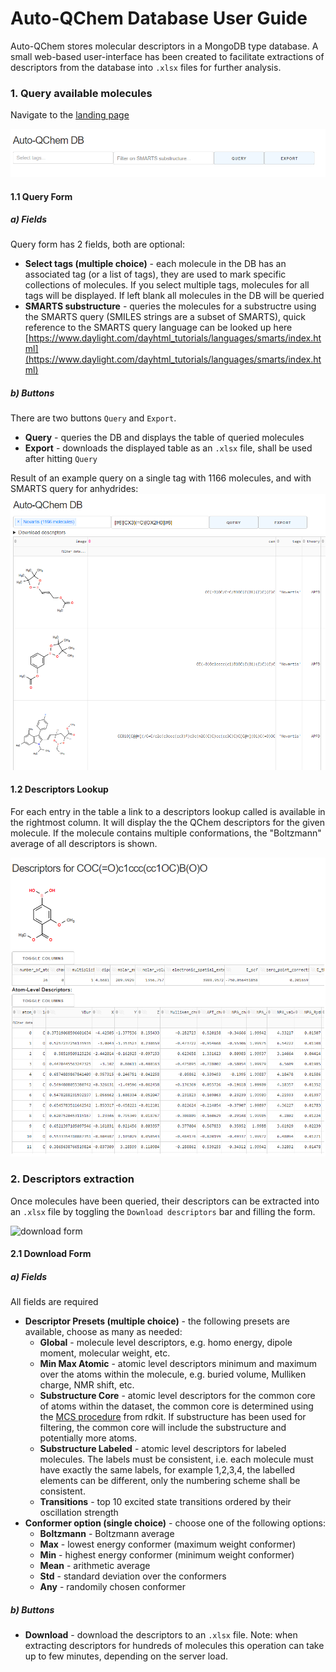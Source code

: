 # Auto-QChem Database User Guide

Auto-QChem stores molecular descriptors in a MongoDB type database. A small web-based user-interface has been
 created to facilitate extractions of descriptors from the database into ```.xlsx``` files for further analysis.

### 1. Query available molecules

Navigate to the [landing page](http://128.112.127.147)

![landing page](images/landing_page.png)

#### 1.1 Query Form

##### a) Fields
Query form has 2 fields, both are optional:
* __Select tags (multiple choice)__ - each molecule in the DB has an associated tag (or a list of tags), they
are used to mark specific collections of molecules. If you select multiple tags, molecules 
for all tags will be displayed. If left blank
all molecules in the DB will be queried
* __SMARTS substructure__ - queries the molecules for a substructre using the SMARTS query (SMILES strings
are a subset of SMARTS), quick reference to the SMARTS query language can be looked up 
here [https://www.daylight.com/dayhtml_tutorials/languages/smarts/index.html](https://www.daylight.com/dayhtml_tutorials/languages/smarts/index.html) 

##### b) Buttons
There are two buttons ```Query``` and ```Export```.
 * __Query__ - queries the DB and displays the table of queried molecules
 * __Export__ - downloads the displayed table as an ```.xlsx``` file, shall be used after hitting ```Query``` 

 
 Result of an example query on a single tag with 1166 molecules, and with SMARTS query for anhydrides:
 ![query result](images/query_result.png)
 
 
 #### 1.2 Descriptors Lookup
 
 For each entry in the table a link to a descriptors lookup called is available in the rightmost 
 column. It will display the the QChem descriptors for the given molecule. If the molecule contains multiple
 conformations, the "Boltzmann" average of all descriptors is shown.
 
 ![descriptors lookup](images/descriptors_lookup.png)
 
 ### 2. Descriptors extraction
 
 Once molecules have been queried, their descriptors can be extracted into an ```.xlsx``` file by toggling the
 ```Download descriptors``` bar and filling the form.
 
 ![download form](images/download_form.png)
 
 #### 2.1 Download Form

##### a) Fields
All fields are required

* __Descriptor Presets (multiple choice)__ - the following presets are available, choose as many as needed:
    * __Global__ - molecule level descriptors, e.g. homo energy, dipole moment, molecular weight, etc.
    * __Min Max Atomic__ - atomic level descriptors minimum and maximum over the atoms within the molecule, e.g. 
    buried volume, Mulliken charge, NMR shift, etc.
    * __Substructure Core__ - atomic level descriptors for the common core of atoms within the dataset, the common
    core is determined using the [MCS procedure](https://www.rdkit.org/docs/source/rdkit.Chem.MCS.html) from rdkit.
    If substructure has been used for filtering, the common core will include the substructure and potentially
    more atoms.
    * __Substructure Labeled__ - atomic level descriptors for labeled molecules. The labels must be consistent, i.e.
    each molecule must have exactly the same labels, for example 1,2,3,4, the labelled elements can
    be different, only the numbering scheme shall be consistent.
    * __Transitions__ - top 10 excited state transitions ordered by their oscillation strength
* __Conformer option (single choice)__ - choose one of the following options:
    * __Boltzmann__ - Boltzmann average
    * __Max__ - lowest energy conformer (maximum weight conformer)
    * __Min__ - highest energy conformer (minimum weight conformer)
    * __Mean__ - arithmetic average
    * __Std__ - standard deviation over the conformers
    * __Any__ - randomily chosen conformer

##### b) Buttons
    
* __Download__ - download the descriptors to an ```.xlsx``` file. Note: when extracting descriptors for hundreds of
 molecules this operation can take up to few minutes, depending on the server load.
     
